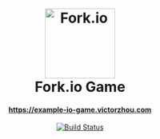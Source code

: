 <h1 align="center">
    <img alt="Fork.io" title="A NON-OFFICIAL .io Game" src="https://github.com/vzhou842/example-.io-game/blob/master/public/assets/icon.svg" width="140"> <br />
    Fork.io Game
</h1>
<h4 align="center">
  <a href="https://example-io-game.victorzhou.com">https://example-io-game.victorzhou.com</a>
</h4>

<p align="center">
  <a href="https://travis-ci.com/vzhou842/example-.io-game">
    <img src="https://travis-ci.com/vzhou842/example-.io-game.svg?branch=master" alt="Build Status"></img>
  </a>
</p>
